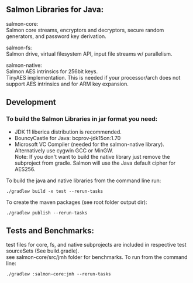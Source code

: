 ## Salmon Libraries for Java:    
  
salmon-core:    
Salmon core streams, encryptors and decryptors, secure random generators, and password key derivation.     
  
salmon-fs:  
Salmon drive, virtual filesystem API, input file streams w/ parallelism.    
  
salmon-native:  
Salmon AES intrinsics for 256bit keys.    
TinyAES implementation. This is needed if your processor/arch does not support AES intrinsics and for ARM key expansion.

## Development
  
### To build the Salmon Libraries in jar format you need:  
- JDK 11 liberica distribution is recommended.  
- BouncyCastle for Java: bcprov-jdk15on:1.70  
- Microsoft VC Compiler (needed for the salmon-native library). Alternatively use cygwin GCC or MinGW.  
Note: If you don't want to build the native library just remove the subproject from gradle.
Salmon will use the Java default cipher for AES256.   
  
To build the java and native libraries from the command line run:  
```
./gradlew build -x test --rerun-tasks
```

To create the maven packages (see root folder output dir):  
```
./gradlew publish --rerun-tasks  
```

## Tests and Benchmarks:  
test files for core, fs, and native subprojects are included in respective test sourceSets (See build.gradle).  
see salmon-core/src/jmh folder for benchmarks. To run from the command line:  

```
./gradlew :salmon-core:jmh --rerun-tasks  
```